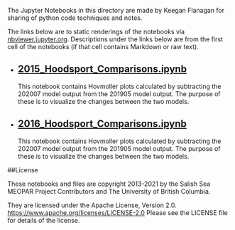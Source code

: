 The Jupyter Notebooks in this directory are made by Keegan Flanagan
for sharing of python code techniques and notes.

The links below are to static renderings of the notebooks via
[nbviewer.jupyter.org](https://nbviewer.jupyter.org/).
Descriptions under the links below are from the first cell of the notebooks
(if that cell contains Markdown or raw text).

* ## [2015_Hoodsport_Comparisons.ipynb](https://nbviewer.jupyter.org/github/SalishSeaCast/analysis-keegan/blob/master/notebooks/Evaluations/Continuous_Timeseries/All_Depths_ORCA/Hoodsport/201905_202007_comparison/2015_Hoodsport_Comparisons.ipynb)  
    
    This notebook contains Hovmoller plots calculated by subtracting the 202007 model output from the 201905 model output. The purpose of these is to visualize the changes between the two models. 

* ## [2016_Hoodsport_Comparisons.ipynb](https://nbviewer.jupyter.org/github/SalishSeaCast/analysis-keegan/blob/master/notebooks/Evaluations/Continuous_Timeseries/All_Depths_ORCA/Hoodsport/201905_202007_comparison/2016_Hoodsport_Comparisons.ipynb)  
    
    This notebook contains Hovmoller plots calculated by subtracting the 202007 model output from the 201905 model output. The purpose of these is to visualize the changes between the two models. 


##License

These notebooks and files are copyright 2013-2021
by the Salish Sea MEOPAR Project Contributors
and The University of British Columbia.

They are licensed under the Apache License, Version 2.0.
https://www.apache.org/licenses/LICENSE-2.0
Please see the LICENSE file for details of the license.
